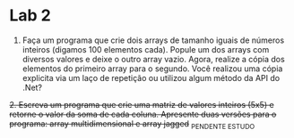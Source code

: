 # Lab 2
1. Faça um programa que crie dois arrays de tamanho iguais de números inteiros (digamos 100 elementos cada). Popule um dos arrays com diversos valores e deixe o outro array vazio. Agora, realize a cópia dos elementos do primeiro array para o segundo. Você realizou uma cópia explicita via um laço de repetição ou utilizou algum método da API do .Net? 
 

~~2. Escreva um programa que crie uma matriz de valores inteiros (5x5) e retorne o valor da soma de cada coluna. Apresente duas versões para o programa: array multidimensional e array jagged~~ <sub>PENDENTE ESTUDO</sub>
